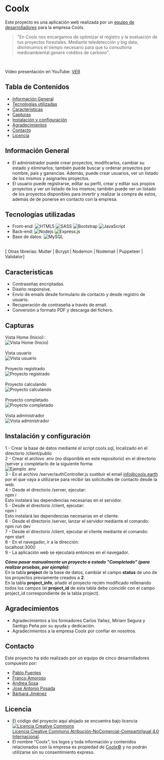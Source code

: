# Coolx
Este proyecto es una aplicación web realizada por un [equipo de desarrolladores](#contacto) para la empresa Coolx.<br/>
 >"En Coolx nos encargamos de optimizar el  registro y la evaluación de tus proyectos forestales. Mediante teledetección y big data, disminuimos el tiempo necesario para que tu consultoría medioambiental genere créditos de carbono".
<br/>

Vídeo presentación en YouTube: [ VER ](https://youtu.be/BGOv_VQLyyU)

## Tabla de Contenidos
* [Información General](#informacion-general)
* [Tecnologías utilizadas](#tecnologías-utilizadas)
* [Características](#características)
* [Capturas](#capturas)
* [Instalación y configuración](#instalación-y-configuración)
* [Agradecimientos](#agradecimientos)
* [Contacto](#contacto)
* [Licencia](#licencia)


## Información General
- El administrador puede crear proyectos, modificarlos, cambiar su estado y eliminarlos; también puede buscar y ordenar proyectos por nombre, país y ganancias. Además, puede crear usuarios, ver un listado de los mismos y asignarles proyectos.
- El usuario puede registrarse, editar su perfil, crear y editar sus propios proyectos y ver un listado de los mismos; también puede ver un listado de los proyectos disponibles para invertir y realizar la compra de estos, además de de ponerse en contacto con la empresa.


## Tecnologías utilizadas
- Front-end: ![HTML5](https://img.shields.io/badge/-HTML5-E34F26?style=flat-square&logo=html5&logoColor=white)
![SASS](https://img.shields.io/badge/SASS-hotpink.svg?style=for-the-badge&logo=SASS&logoColor=white)
![Bootstrap](https://img.shields.io/badge/-Bootstrap-563D7C?style=flat-square&logo=bootstrap)
![JavaScript](https://img.shields.io/badge/-JavaScript-black?style=flat-square&logo=javascript)
- Back-end: ![Nodejs](https://img.shields.io/badge/-Nodejs-black?style=flat-square&logo=Node.js)
![Express.js](https://img.shields.io/badge/express.js-%23404d59.svg?style=for-the-badge&logo=express&logoColor=%2361DAFB)
- Base de datos: ![MySQL](https://img.shields.io/badge/-MySQL-black?style=flat-square&logo=mysql)
<br/>
[  Otras librerías:  Multer  |  Bcrypt  |  Nodemon  |  Nodemail  |  Puppeteer  |  Validator]


## Características
- Contraseñas encriptadas.
- Diseño responsive.
- Envío de emails desde formulario de contacto y desde registro de usuario.
- Recuperación de contraseña a través de email.
- Conversión a formato PDF y descarga del fichero.


## Capturas
Vista Home (Inicio):
<br/>
![Vista Home (Inicio)](https://github.com/reposocratech/Coolx/blob/master/screenshots/home.png)
<br/>
<br/>
Vista usuario
<br/>
![Vista usuario](https://github.com/reposocratech/Coolx/blob/master/screenshots/user_view.png)
<br/>
<br/>
Proyecto registrado
<br/>
![Proyecto registrado](https://github.com/reposocratech/Coolx/blob/master/screenshots/registered_project.png)
<br/>
<br/>
Proyecto calculando
<br/>
![Proyecto calculando](https://github.com/reposocratech/Coolx/blob/master/screenshots/calculate_project.png)
<br/>
<br/>
Proyecto completado
<br/>
![Proyecto completado](https://github.com/reposocratech/Coolx/blob/master/screenshots/completed_project.png)
<br/>
<br/>
Vista administrador
<br/>
![Vista administrador](https://github.com/reposocratech/Coolx/blob/master/screenshots/admin_view.png)


## Instalación y configuración
1 - Crear la base de datos mediante el script coolx.sql, localizado en el directorio /client/public
<br/>
2 - Crear el archivo .env (no disponible en este repositorio) en el directorio /server y completarlo de la siguiente forma:
<br/>
![Ejemplo .env](https://github.com/Frankovg/proyecto_final_socratech/blob/master/ENV.png)
<br/>
3 - En el archivo /server/authController.js sustituir el email info@coolx.earth por el que vaya a utilizarse para recibir las solicitudes de contacto desde la web.
<br/>
4 - Desde el directorio /server, ejecutar: <br/>
   npm i
<br/>
Esto instalará las dependencias necesarias en el servidor.
<br/>
5 - Desde el directorio /client, ejecutar:<br/>
   npm i
<br/>
Esto instalará las dependencias necesarias en el cliente.
<br/>
6 - Desde el directorio /server, lanzar el servidor mediante el comando:<br/>
   npm run dev
<br/>
7 - Desde el directorio /client, ejecutar el cliente mediante el comando:<br/>
      npm start
<br/>
8 - En el navegador, ir a la dirección: <br/>
   localhost:3000
<br/>
9 - La aplicación web se ejecutará entonces en el navegador.
<br/>

***Cómo pasar manualmente un proyecto a estado "**Completado**" (para realizar pruebas, por ejemplo):***<br/>
En la tabla **project** de la base de datos, cambiar el campo **status** de uno de los proyectos previamente creados a **2**.<br/>
En la tabla **project_info**, añadir el proyecto recién modificado rellenando todos los campos (el **project_id** de esta tabla debe coincidir con el campo project_id correspondiente de la tabla project).<br/>


## Agradecimientos
- Agradecimientos a los formadores Carlos Yañez, Miriam Segura y Santigo Peña por su ayuda y dedicación.
- Agradecimientos a la empresa Coolx por confiar en nosotros.


## Contacto
Este proyecto ha sido realizado por un equipo de cinco desarrolladores compuesto por:
- [Pablo Fuentes](https://www.linkedin.com/in/pablo-fuentes-quirosa/)
- [Franco Amoroso](https://www.linkedin.com/in/francoamoroso/)
- [Andrea Sosa](https://www.linkedin.com/in/andrea-sosamolina/)
- [Jose Antonio Posada](https://www.linkedin.com/in/jose-antonio-posada/)
- [Bárbara Jiménez](https://www.linkedin.com/in/barbarajg/)

## Licencia
- El código del proyecto aquí alojado se encuentra bajo licencia <a rel="license" href="http://creativecommons.org/licenses/by-nc-sa/4.0/"><img alt="Licencia Creative Commons" style="border-width:0" src="https://i.creativecommons.org/l/by-nc-sa/4.0/88x31.png" /></a><br /> <a rel="license" href="http://creativecommons.org/licenses/by-nc-sa/4.0/">Licencia Creative Commons Atribución-NoComercial-CompartirIgual 4.0 Internacional</a>.
- El nombre "Coolx", los logos y toda información y contenidos relacionados con la empresa es propiedad de [Coolx©](https://coolx.earth/) y no podrán utilizarse sin su consentimiento expreso.
